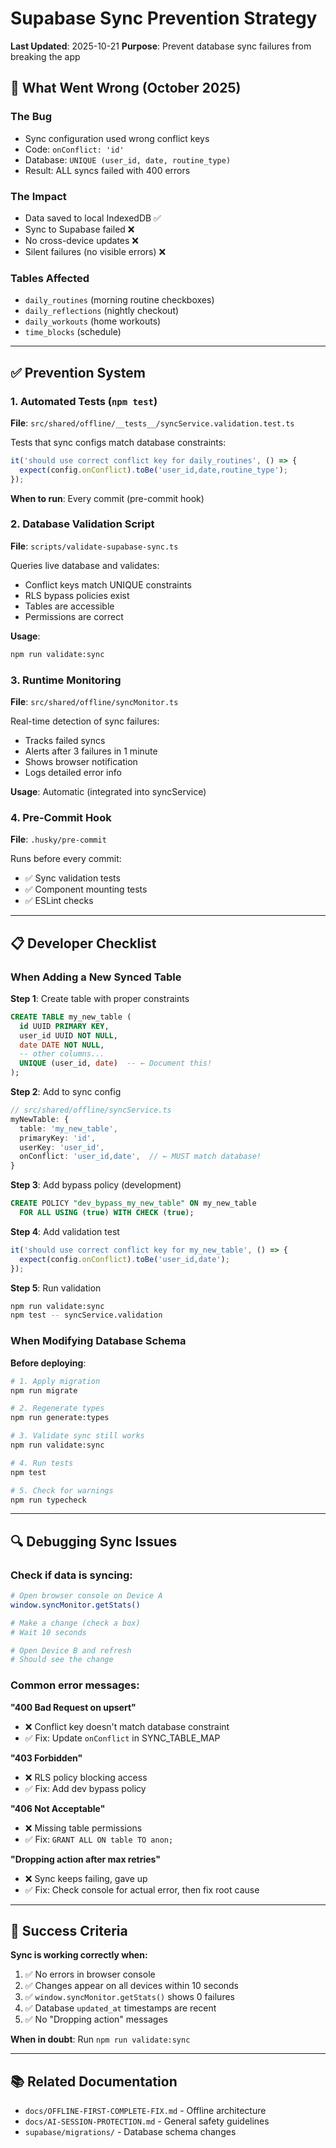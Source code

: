 # Supabase Sync Prevention Strategy

**Last Updated**: 2025-10-21
**Purpose**: Prevent database sync failures from breaking the app

## 🚨 What Went Wrong (October 2025)

### The Bug
- Sync configuration used wrong conflict keys
- Code: `onConflict: 'id'`
- Database: `UNIQUE (user_id, date, routine_type)`
- Result: ALL syncs failed with 400 errors

### The Impact
- Data saved to local IndexedDB ✅
- Sync to Supabase failed ❌
- No cross-device updates ❌
- Silent failures (no visible errors) ❌

### Tables Affected
- `daily_routines` (morning routine checkboxes)
- `daily_reflections` (nightly checkout)
- `daily_workouts` (home workouts)
- `time_blocks` (schedule)

---

## ✅ Prevention System

### 1. Automated Tests (`npm test`)
**File**: `src/shared/offline/__tests__/syncService.validation.test.ts`

Tests that sync configs match database constraints:
```typescript
it('should use correct conflict key for daily_routines', () => {
  expect(config.onConflict).toBe('user_id,date,routine_type');
});
```

**When to run**: Every commit (pre-commit hook)

### 2. Database Validation Script
**File**: `scripts/validate-supabase-sync.ts`

Queries live database and validates:
- Conflict keys match UNIQUE constraints
- RLS bypass policies exist
- Tables are accessible
- Permissions are correct

**Usage**:
```bash
npm run validate:sync
```

### 3. Runtime Monitoring
**File**: `src/shared/offline/syncMonitor.ts`

Real-time detection of sync failures:
- Tracks failed syncs
- Alerts after 3 failures in 1 minute
- Shows browser notification
- Logs detailed error info

**Usage**: Automatic (integrated into syncService)

### 4. Pre-Commit Hook
**File**: `.husky/pre-commit`

Runs before every commit:
- ✅ Sync validation tests
- ✅ Component mounting tests
- ✅ ESLint checks

---

## 📋 Developer Checklist

### When Adding a New Synced Table

**Step 1**: Create table with proper constraints
```sql
CREATE TABLE my_new_table (
  id UUID PRIMARY KEY,
  user_id UUID NOT NULL,
  date DATE NOT NULL,
  -- other columns...
  UNIQUE (user_id, date)  -- ← Document this!
);
```

**Step 2**: Add to sync config
```typescript
// src/shared/offline/syncService.ts
myNewTable: {
  table: 'my_new_table',
  primaryKey: 'id',
  userKey: 'user_id',
  onConflict: 'user_id,date',  // ← MUST match database!
}
```

**Step 3**: Add bypass policy (development)
```sql
CREATE POLICY "dev_bypass_my_new_table" ON my_new_table
  FOR ALL USING (true) WITH CHECK (true);
```

**Step 4**: Add validation test
```typescript
it('should use correct conflict key for my_new_table', () => {
  expect(config.onConflict).toBe('user_id,date');
});
```

**Step 5**: Run validation
```bash
npm run validate:sync
npm test -- syncService.validation
```

### When Modifying Database Schema

**Before deploying**:
```bash
# 1. Apply migration
npm run migrate

# 2. Regenerate types
npm run generate:types

# 3. Validate sync still works
npm run validate:sync

# 4. Run tests
npm test

# 5. Check for warnings
npm run typecheck
```

---

## 🔍 Debugging Sync Issues

### Check if data is syncing:
```bash
# Open browser console on Device A
window.syncMonitor.getStats()

# Make a change (check a box)
# Wait 10 seconds

# Open Device B and refresh
# Should see the change
```

### Common error messages:

**"400 Bad Request on upsert"**
- ❌ Conflict key doesn't match database constraint
- ✅ Fix: Update `onConflict` in SYNC_TABLE_MAP

**"403 Forbidden"**
- ❌ RLS policy blocking access
- ✅ Fix: Add dev bypass policy

**"406 Not Acceptable"**
- ❌ Missing table permissions
- ✅ Fix: `GRANT ALL ON table TO anon;`

**"Dropping action after max retries"**
- ❌ Sync keeps failing, gave up
- ✅ Fix: Check console for actual error, then fix root cause

---

## 🎯 Success Criteria

**Sync is working correctly when:**
1. ✅ No errors in browser console
2. ✅ Changes appear on all devices within 10 seconds
3. ✅ `window.syncMonitor.getStats()` shows 0 failures
4. ✅ Database `updated_at` timestamps are recent
5. ✅ No "Dropping action" messages

**When in doubt**: Run `npm run validate:sync`

---

## 📚 Related Documentation
- `docs/OFFLINE-FIRST-COMPLETE-FIX.md` - Offline architecture
- `docs/AI-SESSION-PROTECTION.md` - General safety guidelines
- `supabase/migrations/` - Database schema changes
